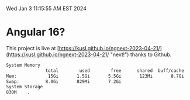 Wed Jan  3 11:15:55 AM EST 2024

# Angular 16?


This project is live at [https://kusl.github.io/ngnext-2023-04-21/](https://kusl.github.io/ngnext-2023-04-21/ "next!") thanks to Github.

```bash
System Memory
               total        used        free      shared  buff/cache   available
Mem:            15Gi       1.5Gi       5.5Gi       123Mi       8.7Gi        13Gi
Swap:          8.0Gi       829Mi       7.2Gi
System Storage
830M	.
